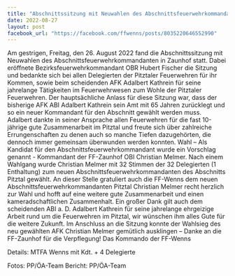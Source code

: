 ```yaml
---
title: "Abschnittssitzung mit Neuwahlen des Abschnittsfeuerwehrkommandanten in Zaunhof"
date: 2022-08-27
layout: post
facebook_url: "https://facebook.com/ffwenns/posts/8035220646552990"
---
```


Am gestrigen, Freitag, den 26. August 2022 fand die Abschnittssitzung mit Neuwahlen des Abschnittsfeuerwehrkommandanten in Zaunhof statt. Dabei eröffnete Bezirksfeuerwehrkommandant OBR Hubert Fischer die Sitzung und bedankte sich bei allen Delegierten der Pitztaler Feuerwehren für ihr Kommen, sowie beim scheidenden AFK Adalbert Kathrein für seine jahrelange Tätigkeiten im Feuerwehrwesen zum Wohle der Pitztaler Feuerwehren. Der hauptsächliche Anlass für diese Sitzung war, dass der bisherige AFK ABI Adalbert Kathrein sein Amt mit 65 Jahren zurücklegt und so ein neuer Kommandant für den Abschnitt gewählt werden muss. Adalbert dankte in seiner Ansprache allen Feuerwehren für die fast 10-jährige gute Zusammenarbeit im Pitztal und freute sich über zahlreiche Errungenschaften zu denen auch so manche Tiefen dazugehörten, die dennoch immer gemeinsam überwunden werden konnten. Wahl – Als Kandidat für den Abschnittsfeuerwehrkommandant wurde ein Vorschlag genannt - Kommandant der FF-Zaunhof OBI Christian Melmer. Nach einem Wahlgang wurde Christian Melmer mit 32 Stimmen der 32 Delegierten (1 Enthaltung) zum neuen Abschnittsfeuerwehrkommandanten des Abschnitts Pitztal gewählt. An dieser Stelle gratuliert auch die FF-Wenns dem neuen Abschnittsfeuerwehrkommandanten Pitztal Christian Melmer recht herzlich zur Wahl und hofft auf eine weitere gute Zusammenarbeit und einen kameradschaftlichen Zusammenhalt. Ein großer Dank gilt auch dem scheidenden ABI a. D. Adalbert Kathrein für seine jahrelange ehrgeizige Arbeit rund um die Feuerwehren im Pitztal, wir wünschen ihm alles Gute für die weitere Zukunft. 
Im Anschluss an die Sitzung konnte der Wahlsieg des neu gewählten AFK Christian Melmer gemütlich ausklingen – Danke an die FF-Zaunhof für die Verpflegung! 
Das Kommando der FF-Wenns

Details:
MTFA Wenns mit Kdt. + 4 Delegierte

 

Fotos: PP/ÖA-Team
Bericht: PP/ÖA-Team